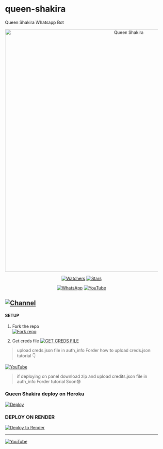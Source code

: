 # queen-shakira
Queen Shakira Whatsapp Bot
<p align="center">
<img src="https://telegra.ph/file/ac844db3d64b589e7168d.jpg" alt="Queen Shakira" width="800"/>
</p>

<p align="center">   
<a href="https://github.com/basanzietech/queen-shakira/watchers"><img title="Watchers" src="https://img.shields.io/github/watchers/basanzietech/queen-shakira?label=Watchers&color=green&style=flat-square"></a>
<a href="https://github.com/basanzietech/queen-shakira/stargazers"><img title="Stars" src="https://img.shields.io/github/stars/basanzietech/queen-shakira?label=Stars&color=yellow&style=flat-square"></a>
</p>

<div align="center">
 
[![WhatsApp](https://img.shields.io/badge/CONTACT_ME-25D366?style=for-the-badge&logo=whatsapp&logoColor=white)](https://wa.me/255657779003)
[![YouTube](https://img.shields.io/badge/YouTube-FF0000?style=for-the-badge&logo=youtube&logoColor=white)](https://youtube.com/@mkuyutv?si=R9dW4mqIT1iwhNZi)
</div>

## [![Channel](https://img.shields.io/badge/WhatsApp_Channel-25D366?style=for-the-badge&logo=whatsapp&logoColor=white)](https://whatsapp.com/channel/0029VaJX1NzCxoAyVGHlfY2l) 

#### SETUP

1. Fork the repo
    <br>
<a href='https://github.com/basanzietech/queen-shakira/fork' target="_blank"><img alt='Fork repo' src='https://img.shields.io/badge/Fork Repo-100000?style=for-the-badge&logo=scan&logoColor=white&labelColor=black&color=black'/></a>

2. Get  creds file
 <a href='https://queen-shakira-pair.onrender.com/pairing' target="_blank"><img alt='GET CREDS FILE' src='https://img.shields.io/badge/Get_Creds_File-100000?style=for-the-badge&logo=scan&logoColor=white&labelColor=black&color=black'/></a>
> upload creds.json file in auth_info Forder
 how to upload creds.json tutorial 👇
 
[![YouTube](https://img.shields.io/badge/YouTube-FF0000?style=for-the-badge&logo=youtube&logoColor=white)](https://youtube.com/@mkuyutv?si=R9dW4mqIT1iwhNZi)

> if deploying on panel download zip and upload credits.json file in auth_info Forder tutorial Soon😎
 
### Queen Shakira deploy on Heroku
[![Deploy](https://www.herokucdn.com/deploy/button.svg)](https://dashboard.heroku.com/new?template=https://github.com/queen-shakira/queen-shakira) 

### DEPLOY ON RENDER
[![Deploy to Render](https://binbashbanana.github.io/deploy-buttons/buttons/remade/render.svg)](https://dashboard.render.com/blueprint/new?repo=https://github.com/queen-shakira/queen-shakira)

------------------
[![YouTube](https://img.shields.io/badge/YouTube-FF0000?style=for-the-badge&logo=youtube&logoColor=white)](https://youtube.com/@mkuyutv?si=R9dW4mqIT1iwhNZi)
